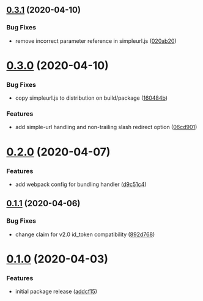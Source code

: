 ## [0.3.1](https://github.com/nickshine/lambda-edge-azure-auth/compare/v0.3.0...v0.3.1) (2020-04-10)


### Bug Fixes

* remove incorrect parameter reference in simpleurl.js ([020ab20](https://github.com/nickshine/lambda-edge-azure-auth/commit/020ab20b1a9efa4fa31131524e4137f79185dff8))

# [0.3.0](https://github.com/nickshine/lambda-edge-azure-auth/compare/v0.2.0...v0.3.0) (2020-04-10)


### Bug Fixes

* copy simpleurl.js to distribution on build/package ([160484b](https://github.com/nickshine/lambda-edge-azure-auth/commit/160484bb5af14f1fbc4950ffb4202ad449e10483))


### Features

* add simple-url handling and non-trailing slash redirect option ([06cd901](https://github.com/nickshine/lambda-edge-azure-auth/commit/06cd9019b5441affa62c1e43e3e6d31b0ca588a8))

# [0.2.0](https://github.com/nickshine/lambda-edge-azure-auth/compare/v0.1.1...v0.2.0) (2020-04-07)


### Features

* add webpack config for bundling handler ([d9c51c4](https://github.com/nickshine/lambda-edge-azure-auth/commit/d9c51c4230ef42d09ec86f22025e4c48a2b34d80))

## [0.1.1](https://github.com/nickshine/lambda-edge-azure-auth/compare/v0.1.0...v0.1.1) (2020-04-06)


### Bug Fixes

* change claim for v2.0 id_token compatibility ([892d768](https://github.com/nickshine/lambda-edge-azure-auth/commit/892d7681f75cc1c2a47ecbb57a1a5eb19e7e13fd))

# [0.1.0](https://github.com/nickshine/lambda-edge-azure-auth/compare/v0.0.1...v0.1.0) (2020-04-03)


### Features

* initial package release ([addcf15](https://github.com/nickshine/lambda-edge-azure-auth/commit/addcf1535b22b00cc22dbb9327ff3b0f3cb6a526))
